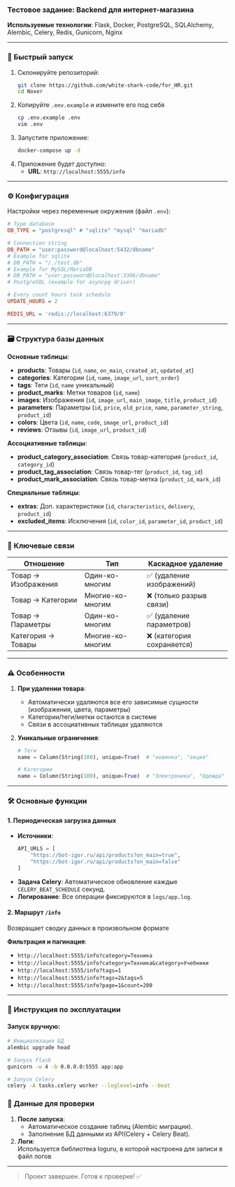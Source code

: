 ### Тестовое задание: Backend для интернет-магазина  
**Используемые технологии**: Flask, Docker, PostgreSQL, SQLAlchemy, Alembic, Celery, Redis, Gunicorn, Nginx  

---

### 🚀 Быстрый запуск  
1. Склонируйте репозиторий:  
   ```bash  
   git clone https://github.com/white-shark-code/for_HR.git
   cd Noxer  
   ```  
2. Копируйте `.env.example` и измените его под себя
   ```bash  
   cp .env.example .env
   vim .env
   ```  
2. Запустите приложение:  
   ```bash  
   docker-compose up -d
   ```  
3. Приложение будет доступно:  
   - **URL**: `http://localhost:5555/info`

---

### ⚙️ Конфигурация  
Настройки через переменные окружения (файл `.env`):  
```ini  
# Type database
DB_TYPE = "postgresql" # "sqlite" "mysql" "mariadb"

# Connection string
DB_PATH = "user:password@localhost:5432/dbname"
# Example for sqlite
# DB_PATH = "/./test.db"
# Example for MySQL/MariaDB
# DB_PATH = "user:password@localhost:3306/dbname"
# PostgreSQL (example for asyncpg driver)

# Every count hours task schedule
UPDATE_HOURS = 2

REDIS_URL = 'redis://localhost:6379/0'
```  

---

### 🗃️ Структура базы данных
**Основные таблицы**:

- **products**: Товары (`id`, `name`, `on_main`, `created_at`, `updated_at`)  
- **categories**: Категории (`id`, `name`, `image_url`, `sort_order`)  
- **tags**: Теги (`id`, `name` уникальный)  
- **product_marks**: Метки товаров (`id`, `name`)  
- **images**: Изображения (`id`, `image_url`, `main_image`, `title`, `product_id`)  
- **parameters**: Параметры (`id`, `price`, `old_price`, `name`, `parameter_string`, `product_id`)  
- **colors**: Цвета (`id`, `name`, `code`, `image_url`, `product_id`)  
- **reviews**: Отзывы (`id`, `image_url`, `product_id`)  

**Ассоциативные таблицы**:  
- **product_category_association**: Связь товар-категория (`product_id`, `category_id`)  
- **product_tag_association**: Связь товар-тег (`product_id`, `tag_id`)  
- **product_mark_association**: Связь товар-метка (`product_id`, `mark_id`)  

**Специальные таблицы**:  
- **extras**: Доп. характеристики (`id`, `characteristics`, `delivery`, `product_id`)  
- **excluded_items**: Исключения (`id`, `color_id`, `parameter_id`, `product_id`)  

---

### 🔗 Ключевые связи
| Отношение                | Тип           | Каскадное удаление               |
|--------------------------|---------------|----------------------------------|
| Товар → Изображения      | Один-ко-многим | ✅ (удаление изображений)         |
| Товар → Категории        | Многие-ко-многим | ❌ (только разрыв связи)          |
| Товар → Параметры        | Один-ко-многим | ✅ (удаление параметров)          |
| Категория → Товары       | Многие-ко-многим | ❌ (категория сохраняется)        |

---

### ⚠️ Особенности
1. **При удалении товара**:
   - Автоматически удаляются все его зависимые сущности (изображения, цвета, параметры)
   - Категории/теги/метки остаются в системе
   - Связи в ассоциативных таблицах удаляются

2. **Уникальные ограничения**:
   ```python
   # Теги
   name = Column(String(100), unique=True)  # "новинка", "акция"
   
   # Категории
   name = Column(String(100), unique=True)  # "Электроника", "Одежда"
   ```

---

### 🛠️ Основные функции  
#### 1. Периодическая загрузка данных  
- **Источники**:  
  ```python  
  API_URLS = [  
      "https://bot-igor.ru/api/products?on_main=true",  
      "https://bot-igor.ru/api/products?on_main=false"  
  ]  
  ```  
- **Задача Celery**: Автоматическое обновление каждые `CELERY_BEAT_SCHEDULE` секунд.  
- **Логирование**: Все операции фиксируются в `logs/app.log`.  

#### 2. Маршрут `/info`  
Возвращает сводку данных в произвольном формате

**Фильтрация и пагинация**:  
- `http://localhost:5555/info?category=Техника`
- `http://localhost:5555/info?category=Техника&category=Учебники`
- `http://localhost:5555/info?tags=1`
- `http://localhost:5555/info?tags=2&tags=5`
- `http://localhost:5555/info?page=1&count=200`

---

### 📄 Инструкция по эксплуатации  
#### Запуск вручную:  
```bash  
# Инициализация БД  
alembic upgrade head  

# Запуск Flask  
gunicorn -w 4 -b 0.0.0.0:5555 app:app  

# Запуск Celery  
celery -A tasks.celery worker --loglevel=info --beat  
```  
### 💾 Данные для проверки  
1. **После запуска**:  
   - Автоматическое создание таблиц (Alembic миграции).  
   - Заполнение БД данными из API(Celery + Celery Beat).  
2. **Логи**:  
   Используется библиотека loguru, в которой настроена для записи в файл логов

---

> Проект завершен. Готов к проверке! ✅